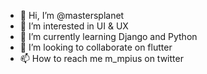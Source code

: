 - 👋 Hi, I’m @mastersplanet
- 👀 I’m interested in UI & UX
- 🌱 I’m currently learning Django and Python
- 💞️ I’m looking to collaborate on flutter
- 📫 How to reach me m_mpius on twitter

<!---
mastersplanet/mastersplanet is a ✨ special ✨ repository because its `README.md` (this file) appears on your GitHub profile.
You can click the Preview link to take a look at your changes.
--->
